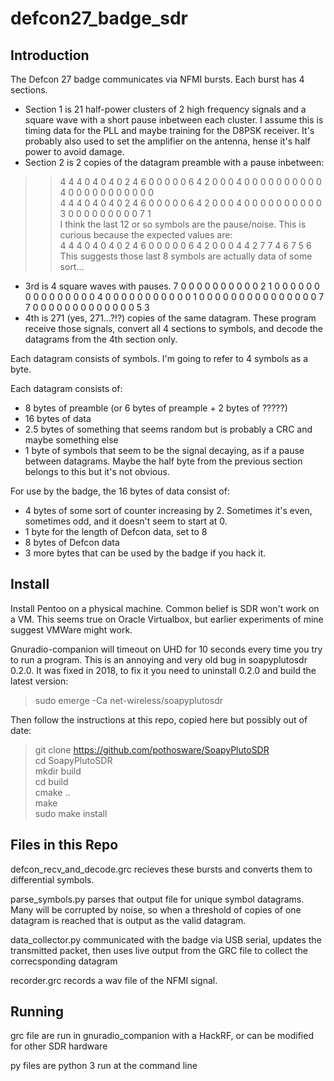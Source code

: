 defcon27_badge_sdr
==================

Introduction
------------

The Defcon 27 badge communicates via NFMI bursts. Each burst has 4 sections. 
* Section 1 is 21 half-power clusters of 2 high frequency signals and a square wave with a short pause inbetween each cluster. I assume this is timing data for the PLL and maybe training for the D8PSK receiver. It's probably also used to set the amplifier on the antenna, hense it's half power to avoid damage.
* Section 2 is 2 copies of the datagram preamble with a pause inbetween: 
 > > 4 4 4 0 4 0 4 0 2 4 6 0 0 0 0 0 6 4 2 0 0 0 4 0 0 0 0 0 0 0 0 0 0 4 0 0 0 0 0 0 0 0 0 0 0  
 > > 4 4 4 0 4 0 4 0 2 4 6 0 0 0 0 0 6 4 2 0 0 0 4 0 0 0 0 0 0 0 0 0 0 3 0 0 0 0 0 0 0 0 0 7 1  
 > > I think the last 12 or so symbols are the pause/noise. This is curious because the expected values are:  
 > > 4 4 4 0 4 0 4 0 2 4 6 0 0 0 0 0 6 4 2 0 0 0 4 4 2 7 7 4 6 7 5 6  
 > > This suggests those last 8 symbols are actually data of some sort...
* 3rd is 4 square waves with pauses. 7 0 0 0 0 0 0 0 0 0 0 2 1 0 0 0 0 0 0 0 0 0 0 0 0 0 0 0 4 0 0 0 0 0 0 0 0 0 0 0 1 0 0 0 0 0 0 0 0 0 0 0 0 0 0 0 7 7 0 0 0 0 0 0 0 0 0 0 0 0 0 5 3 
* 4th is 271 (yes, 271...?!?) copies of the same datagram. These program receive those signals, convert all 4 sections to symbols, and decode the datagrams from the 4th section only.

Each datagram consists of symbols. I'm going to refer to 4 symbols as a byte.

Each datagram consists of:
* 8 bytes of preamble (or 6 bytes of preample + 2 bytes of ?????)
* 16 bytes of data
* 2.5 bytes of something that seems random but is probably a CRC and maybe something else
* 1 byte of symbols that seem to be the signal decaying, as if a pause between datagrams. Maybe the half byte from the previous section belongs to this but it's not obvious.

For use by the badge, the 16 bytes of data consist of:
* 4 bytes of some sort of counter increasing by 2. Sometimes it's even, sometimes odd, and it doesn't seem to start at 0.
* 1 byte for the length of Defcon data, set to 8
* 8 bytes of Defcon data
* 3 more bytes that can be used by the badge if you hack it.

Install
-------

Install Pentoo on a physical machine. Common belief is SDR won't work on a VM. This seems true on Oracle Virtualbox, but earlier experiments of mine suggest VMWare might work.

Gnuradio-companion will timeout on UHD for 10 seconds every time you try to run a program. This is an annoying and very old bug in soapyplutosdr 0.2.0. It was fixed in 2018, to fix it you need to uninstall 0.2.0 and build the latest version:

> sudo emerge -Ca net-wireless/soapyplutosdr

Then follow the instructions at this repo, copied here but possibly out of date:  
 > git clone https://github.com/pothosware/SoapyPlutoSDR  
 > cd SoapyPlutoSDR  
 > mkdir build  
 > cd build  
 > cmake ..  
 > make  
 > sudo make install  

Files in this Repo
------------------

defcon_recv_and_decode.grc recieves these bursts and converts them to differential symbols.

parse_symbols.py parses that output file for unique symbol datagrams. Many will be corrupted by noise, so when a threshold of copies of one datagram is reached that is output as the valid datagram.

data_collector.py communicated with the badge via USB serial, updates the transmitted packet, then uses live output from the GRC file to collect the correcsponding datagram

recorder.grc records a wav file of the NFMI signal.

Running
-------

grc file are run in gnuradio_companion with a HackRF, or can be modified for other SDR hardware

py files are python 3 run at the command line
